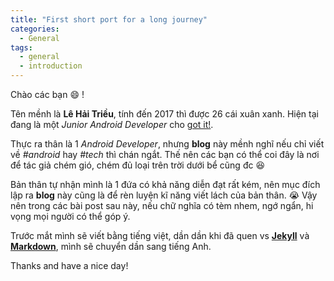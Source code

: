 ```yaml
---
title: "First short port for a long journey"
categories:
  - General
tags:
  - general
  - introduction
---
```


Chào các bạn :smile: !

Tên mềnh là **Lê Hải Triều**, tính đến 2017 thì được 26 cái xuân xanh. Hiện tại đang là một _Junior Android Developer_ cho [got it!](http://www.gotitapp.co/).

Thực ra thân là 1 _Android Developer_, nhưng **blog** này mềnh nghĩ nếu chỉ viết về _#android_ hay _#tech_ thì chán ngắt. Thế nên các bạn có thể coi đây là nơi để tác giả chém gió, chém đủ loại trên trời dưới bể cũng đc :laughing:  

Bản thân tự nhận mình là 1 đứa có khả năng diễn đạt rất kém, nên mục đích lập ra **blog** này cũng là để rèn luyện kĩ năng viết lách của bản thân. :sob: Vậy nên trong các bài post sau này, nếu chữ nghĩa có tèm nhem, ngớ ngẩn, hi vọng mọi người có thể góp ý.

Trước mắt mình sẽ viết bằng tiếng việt, dần dần khi đã quen vs [**Jekyll**](https://jekyllrb.com/) và [**Markdown**](https://en.wikipedia.org/wiki/Markdown), mình sẽ chuyển dần sang tiếng Anh.

Thanks and have a nice day!
